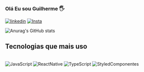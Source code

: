 ### Olá Eu sou Guilherme 🖐️


[![linkedin](https://img.shields.io/badge/LinkedIn-0077B5?style=for-the-badge&logo=linkedin&logoColor=white)](https://www.linkedin.com/in/guiilherme-sa/) [![Insta](https://img.shields.io/badge/Instagram-E4405F?style=for-the-badge&logo=instagram&logoColor=white)](https://www.instagram.com/gui_1silva/)

![Anurag's GitHub stats](https://github-readme-stats.vercel.app/api?username=GuilhermeSilva75&show_icons=true&theme=radical)

## Tecnologias que mais uso

<div style='display: inline_block'><br/>
<img  alt="JavaScript" align='center' src="https://img.shields.io/badge/JavaScript-F7DF1E?style=for-the-badge&logo=javascript&logoColor=black"/>
<img  alt="ReactNative" align='center' src="https://img.shields.io/badge/React_Native-20232A?style=for-the-badge&logo=react&logoColor=61DAFB"/>
<img  alt="TypeScript" align='center' src="https://img.shields.io/badge/TypeScript-007ACC?style=for-the-badge&logo=typescript&logoColor=white"/>
<img  alt="StyledComponentes" align='center' src="https://img.shields.io/badge/styled--components-DB7093?style=for-the-badge&logo=styled-components&logoColor=white"/>
</div>
